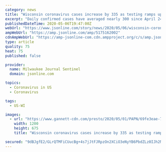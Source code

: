 ```yaml
---
category: news
title: "Wisconsin coronavirus cases increase by 335 as testing ramps up further"
excerpt: "Daily confirmed cases have averaged nearly 300 since April 24, or roughly double the average over the previous month, but testing has also increased in recent weeks."
publishedDateTime: 2020-05-06T19:47:00Z
webUrl: "https://www.jsonline.com/story/news/2020/05/06/wisconsin-coronavirus-cases-up-335-testing-ramps-up/5175162002/"
ampWebUrl: "https://amp.jsonline.com/amp/5175162002"
cdnAmpWebUrl: "https://amp-jsonline-com.cdn.ampproject.org/c/s/amp.jsonline.com/amp/5175162002"
type: article
quality: 75
heat: 75
published: false

provider:
  name: Milwaukee Journal Sentinel
  domain: jsonline.com

topics:
  - Coronavirus in US
  - Coronavirus

tags:
  - US-WI

images:
  - url: "https://www.gannett-cdn.com/presto/2020/05/01/PAPN/69fe3eae-7265-4bd9-a137-b3598d6b7810-GPGDriveintesting07952.JPG?auto=webp&crop=2885,1623,x159,y0&format=pjpg&width=1200"
    width: 1200
    height: 675
    title: "Wisconsin coronavirus cases increase by 335 as testing ramps up further"

secured: "9dBJgfE2/GLrQTMFiCUucBg+4s7jJtFJRpzOn2XCiO3eNyYB6PbdZLz0IJh2N8Hmec1JfzME7ra89SqfncyJa8MMFa0aeWwP9mVpZk4s2lzy3i1ynKoUg4W0izjBzVS9MaraHQC1+iGUmsPdg+GH5zRMMRDWxp31AxqtuivcunLBm4f/XtrjA6SVDWe65UK08mFUPiub0sly+7rVfJ4npjQGubfLgyLOPt0FvkiSwWX/5mIpDnEOzp/G0fQfXwwasJ8MMe39b8aNBXQ1ZmGnt3TlN3FybGGwgYZ4+h8GMRqj5QJ6S/QTdG8h20K0Fnxr;wQbvLzrWwRMd4awOHZF93Q=="
---
```


